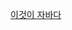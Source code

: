 [이것이 자바다](https://github.com/siggu/Java/tree/main/%EC%9D%B4%EA%B2%83%EC%9D%B4%20%EC%9E%90%EB%B0%94%EB%8B%A4%20-%201)
